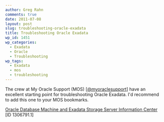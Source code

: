```yaml
---
author: Greg Rahn
comments: true
date: 2011-07-08
layout: post
slug: troubleshooting-oracle-exadata
title: Troubleshooting Oracle Exadata
wp_id: 1451
wp_categories:
  - Exadata
  - Oracle
  - Troubleshooting
wp_tags:
  - Exadata
  - mos
  - troubleshooting
---
```


The crew at My Oracle Support (MOS) [[@myoraclesupport](http://twitter.com/myoraclesupport)] have an excellent starting point for troubleshooting Oracle Exadata.  I'd recommend to add this one to your MOS bookmarks.

[Oracle Database Machine and Exadata Storage Server Information Center](https://support.oracle.com/CSP/main/article?cmd=show&type=NOT&id=1306791.1) [ID 1306791.1]
